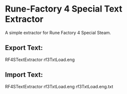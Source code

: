 # Rune-Factory 4 Special Text Extractor
A simple extractor for Rune Factory 4 Special Steam.

## Export Text:
RF4STextExtractor rf3TxtLoad.eng

## Import Text:
RF4STextExtractor rf3TxtLoad.eng rf3TxtLoad.eng.txt
